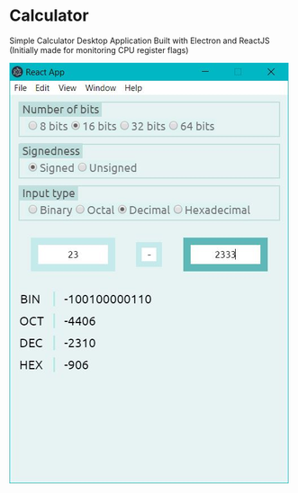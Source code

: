 # Calculator
Simple Calculator Desktop Application Built with Electron and ReactJS (Initially made for monitoring CPU register flags)

![Calculator Screenshot](/Image.JPG)
